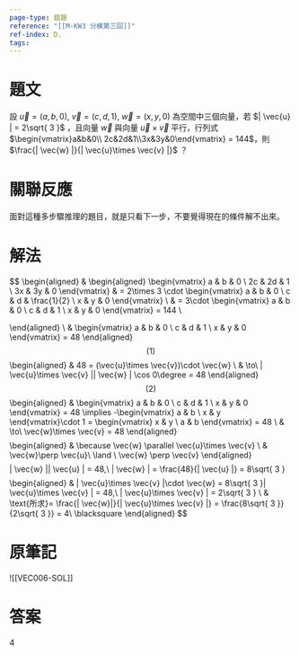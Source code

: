 ```yaml
---
page-type: 錯題
reference: "[[M-KW3 分模第三回]]"
ref-index: D.
tags:
---
```

# 題文
設 $\vec{u} = (a,b,0),\ \vec{v} = (c,d,1),\ \vec{w} = (x,y,0)$ 為空間中三個向量，若 $| \vec{u} | = 2\sqrt{ 3 }$ ，且向量 $\vec{w}$ 與向量 $\vec{u}\times \vec{v}$ 平行，行列式 $\begin{vmatrix}a&b&0\\ 2c&2d&1\\3x&3y&0\end{vmatrix} = 144$，則 $\frac{| \vec{w} |}{| \vec{u}\times \vec{v} |}$ ？
# 關聯反應
面對這種多步驟推理的題目，就是只看下一步，不要覺得現在的條件解不出來。
# 解法
$$
\begin{aligned}
 & \begin{aligned}
\begin{vmatrix}
a & b & 0 \\
2c & 2d & 1 \\
3x & 3y & 0
\end{vmatrix}  & = 2\times 3 \cdot \begin{vmatrix}
a & b & 0 \\
c & d & \frac{1}{2} \\
x & y & 0
\end{vmatrix} \\
 & = 3\cdot \begin{vmatrix}
a & b & 0 \\
c & d & 1 \\
x & y & 0
\end{vmatrix} = 144 \\

\end{aligned} \\
 & \begin{vmatrix}
a & b & 0 \\
c & d & 1 \\
x & y & 0
\end{vmatrix} = 48
\end{aligned}
$$
(1)
$$
\begin{aligned}
 & 48 = (\vec{u}\times \vec{v})\cdot \vec{w} \\
 & \to\ | \vec{u}\times \vec{v} || \vec{w} | \cos 0\degree = 48
\end{aligned}
$$
(2)
$$
\begin{aligned}
 & \begin{vmatrix}
a & b & 0 \\
c & d & 1 \\
x & y & 0
\end{vmatrix} = 48 \implies -\begin{vmatrix}
a & b \\
x & y
\end{vmatrix}\cdot 1 = \begin{vmatrix}
x & y \\
a & b
\end{vmatrix} = 48 \\
 & \to\ \vec{w}\times \vec{v} = 48
\end{aligned}
$$
$$
\begin{aligned}
 & \because \vec{w} \parallel \vec{u}\times \vec{v} \\
 & \vec{w}\perp \vec{u}\ \land \ \vec{w} \perp \vec{v}
\end{aligned}
$$
$$
| \vec{w} || \vec{u} | = 48,\ | \vec{w} | = \frac{48}{| \vec{u} |} = 8\sqrt{ 3 }
$$
$$
\begin{aligned}
 & | \vec{u}\times \vec{v} |\cdot \vec{w}  = 8\sqrt{ 3 }| \vec{u}\times \vec{v} | = 48,\ | \vec{u}\times \vec{v} | = 2\sqrt{ 3 } \\
 & \text{所求}=  \frac{| \vec{w}|}{| \vec{u}\times \vec{v} |} = \frac{8\sqrt{ 3 }}{2\sqrt{ 3 }} = 4\ \blacksquare
\end{aligned}
$$
# 原筆記
![[VEC006-SOL]]
# 答案
4